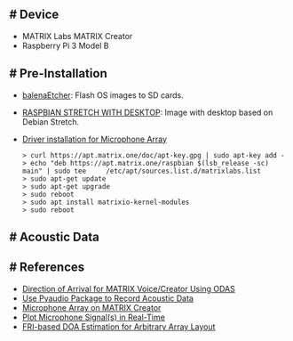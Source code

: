 ## \# Device
 - MATRIX Labs MATRIX Creator
- Raspberry Pi 3 Model B
## \# Pre-Installation
 - [balenaEtcher](https://www.balena.io/etcher/): Flash OS images to SD cards.

- [RASPBIAN STRETCH WITH DESKTOP](https://www.raspberrypi.org/downloads/raspbian/): Image with desktop based on Debian Stretch.

- [Driver installation for Microphone Array](https://matrix-io.github.io/matrix-documentation/matrix-creator/resources/microphone/#usage)

  ```
  > curl https://apt.matrix.one/doc/apt-key.gpg | sudo apt-key add -
  > echo "deb https://apt.matrix.one/raspbian $(lsb_release -sc) main" | sudo tee     /etc/apt/sources.list.d/matrixlabs.list
  > sudo apt-get update
  > sudo apt-get upgrade
  > sudo reboot
  > sudo apt install matrixio-kernel-modules
  > sudo reboot
  ```
## \# Acoustic Data

## \# References

 - [Direction of Arrival for MATRIX Voice/Creator Using ODAS](https://www.hackster.io/matrix-labs/direction-of-arrival-for-matrix-voice-creator-using-odas-b7a15b)
- [Use Pyaudio Package to Record Acoustic Data](https://github.com/matrix-io/matrixio-kernel-modules/blob/master/misc/pyaudio_test.py)
- [Microphone Array on MATRIX Creator](https://matrix-io.github.io/matrix-documentation/matrix-creator/resources/microphone/#usage)
- [Plot Microphone Signal(s) in Real-Time](https://python-sounddevice.readthedocs.io/en/0.3.12/examples.html#plot-microphone-signal-s-in-real-time)
- [FRI-based DOA Estimation for Arbitrary Array Layout](https://github.com/LCAV/FRIDA)
